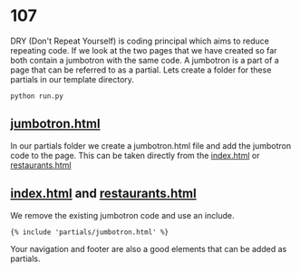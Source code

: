 # 107

DRY (Don't Repeat Yourself) is coding principal which aims to reduce repeating code. If we look at the two pages that we have created so far both contain a jumbotron with the same code. A jumbotron is a part of a page that can be referred to as a partial. Lets create a folder for these partials in our template directory. 

	python run.py


## [jumbotron.html](app/templates/partials/jumbotron.html)
In our partials folder we create a jumbotron.html file and add the jumbotron code to the page. This can be taken directly from the [index.html](app/templates/index.html) or [restaurants.html](app/templates/restaurants.html)

## [index.html](app/templates/index.html) and [restaurants.html](app/templates/restaurants.html)
We remove the existing jumbotron code and use an include. 

	{% include 'partials/jumbotron.html' %}

Your navigation and footer are also a good elements that can be added as partials. 